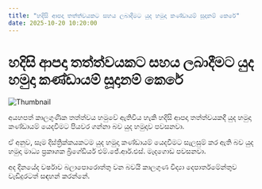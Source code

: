 ```yaml
---
title: "හදිසි ආපදා තත්ත්වයකට සහය ලබාදීමට යුද හමුදා කණ්ඩායම් සූදානම් කෙරේ"
date: 2025-10-20 10:20:00
---
```


# හදිසි ආපදා තත්ත්වයකට සහය ලබාදීමට යුද හමුදා කණ්ඩායම් සූදානම් කෙරේ

![Thumbnail](https://helakuru.sgp1.cdn.digitaloceanspaces.com/esana/images/lib/flood-navy.jpg)

අයහපත් කාලගුණික තත්ත්වය හමුවේ ඇතිවිය හැකි හදිසි ආපදා තත්ත්වයකදී යුද හමුදා කණ්ඩායම් යෙදවීමට පියවර ගන්නා බව යුද හමුදාව පවසනවා.

ඒ අනුව‍, සෑම දිස්ත්‍රික්කයකටම යුද හමුදා කණ්ඩායම් යෙදවීමට සැලසුම් කර ඇති බව යුද හමුදා මාධ්‍ය ප්‍රකාශක බ්‍රිගේඩියර් එම්.ජේ.ආර්.එස්. මැදගොඩ පවසනවා.

අද දිනයේද වර්ෂාව බලාපොරොත්තු වන බවයි කාලගුණ විද්‍යා දෙපාර්තමේන්තුව වැඩිදුරටත් සඳහන් කරන්නේ.

